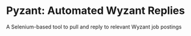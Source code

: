 # Pyzant: Automated Wyzant Replies

A Selenium-based tool to pull and reply to relevant Wyzant job postings